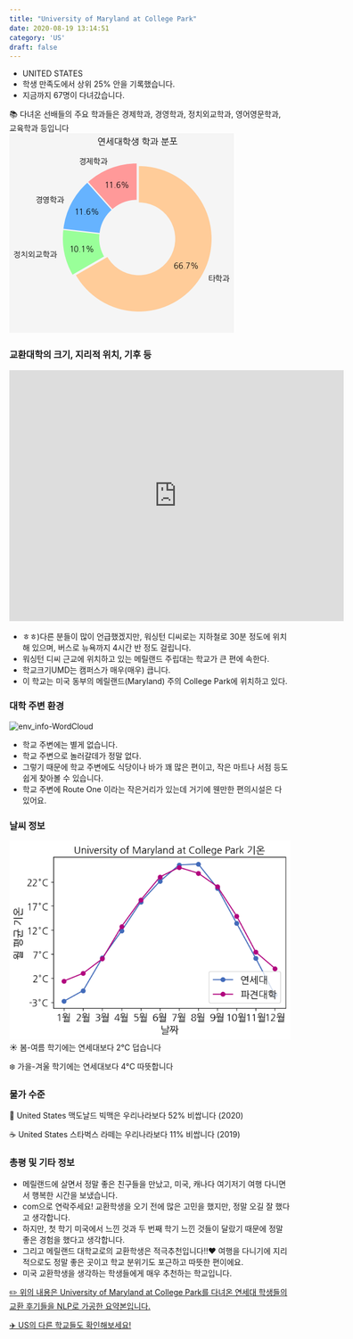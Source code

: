 ```yaml
---
title: "University of Maryland at College Park"
date: 2020-08-19 13:14:51
category: 'US'
draft: false
---
```



* UNITED STATES
* 학생 만족도에서 상위 25% 안을 기록했습니다.
* 지금까지 67명이 다녀갔습니다. 

📚 다녀온 선배들의 주요 학과들은 경제학과, 경영학과, 정치외교학과, 영어영문학과, 교육학과 등입니다
![department-info](../plots/US000211.png)
### 교환대학의 크기, 지리적 위치, 기후 등
<iframe
width="600"
height="450"
frameborder="0" style="border:0"
src="https://www.google.com/maps/embed/v1/place?key=AIzaSyC9e1AME-pVmWC4hBpFdu5S4dKzyepa3HQ&q=University+of+Maryland+at+College+Park&center=38.9869183,-76.9425543&zoom=14" allowfullscreen>
</iframe>

* ㅎㅎ)다른 분들이 많이 언급했겠지만, 워싱턴 디씨로는 지하철로 30분 정도에 위치해 있으며, 버스로 뉴욕까지 4시간 반 정도 걸립니다.
* 워싱턴 디씨 근교에 위치하고 있는 메릴랜드 주립대는 학교가 큰 편에 속한다.
* 학교크기UMD는 캠퍼스가 매우(매우) 큽니다.
* 이 학교는 미국 동부의 메릴랜드(Maryland) 주의 College Park에 위치하고 있다.


### 대학 주변 환경

![env_info-WordCloud](../univ_wordclouds_okt/env_info/US000211_env_info_okt.png)

* 학교 주변에는 별게 없습니다.
* 학교 주변으로 놀러갈데가 정말 없다.
* 그렇기 때문에 학교 주변에도 식당이나 바가 꽤 많은 편이고, 작은 마트나 서점 등도 쉽게 찾아볼 수 있습니다.
* 학교 주변에 Route One 이라는 작은거리가 있는데 거기에 웬만한 편의시설은 다 있어요.


### 날씨 정보 
 ![temparature_US000211](../plots/weather/US000211.png)
☀️ 봄-여름 학기에는 연세대보다 2°C 덥습니다

❄️ 가을-겨울 학기에는 연세대보다 4°C 따뜻합니다
### 물가 수준 
🍔 United States 맥도날드 빅맥은 우리나라보다 52% 비쌉니다 (2020)

☕️ United States 스타벅스 라떼는 우리나라보다 11% 비쌉니다 (2019)

### 총평 및 기타 정보
* 메릴랜드에 살면서 정말 좋은 친구들을 만났고, 미국, 캐나다 여기저기 여행 다니면서 행복한 시간을 보냈습니다.
* com으로 연락주세요! 교환학생을 오기 전에 많은 고민을 했지만, 정말 오길 잘 했다고 생각합니다.
* 하지만, 첫 학기 미국에서 느낀 것과 두 번째 학기 느낀 것들이 달랐기 때문에 정말 좋은 경험을 했다고 생각합니다.
* 그리고 메릴랜드 대학교로의 교환학생은 적극추천입니다!!♥ 여행을 다니기에 지리적으로도 정말 좋은 곳이고 학교 분위기도 포근하고 따뜻한 편이에요.
* 미국 교환학생을 생각하는 학생들에게 매우 추천하는 학교입니다.


[✏️ 위의 내용은 University of Maryland at College Park를 다녀온 연세대 학생들의 교환 후기들을 NLP로 가공한 요약본입니다.](http://oia.yonsei.ac.kr/partner/expReport.asp?ucode=US000211&bgbn=A)

[✈️ US의 다른 학교들도 확인해보세요!](https://yonsei-exchange.netlify.app/?category=US)
